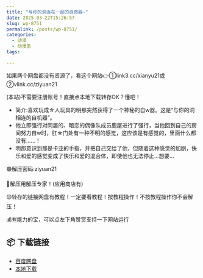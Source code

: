 ```yaml
---
title: "与你的洞连在一起的自微器~"
date: 2025-03-22T15:26:57
slug: wp-8751
permalink: /posts/wp-8751/
categories:
  - 动漫
  - 动漫盖
tags:

---
```


如果两个网盘都没有资源了，看这个网站👉①link3.cc/xianyu21或②vlink.cc/ziyuan21

(本站)不需要注册账号！直接点本地下载转存OK？懂吧！

*   简介:喜欢玩成☆人玩具的明那突然获得了一个神秘的自w器。这是“与你的洞相连的自机器”。
*   他立即强行对同居的、暗恋的偶像队成员鹿屋进行了强行，当他回到自己的房间努力自w时，肛☆门处有一种不明的感觉，这应该是有感觉的，里面什么都没有……！
*   明那意识到那是卡亚的手指，并把自己交给了他，但随着这种感觉的加剧，快乐和爱的感觉变成了快乐和爱的混合体，即使他也无法停止…想要…

🟢解压密码:ziyuan21

🔵解压用解压专家！(应用商店有)

🟡转存的链接网盘有教程！一定要看教程！按教程操作！不按教程操作你不会解压！

💰🈶能力的宝，可以点左下角赞赏支持一下网站运行

## 📦 下载链接
- [百度网盘](https://blziyuan21.com/pay-download/8751?key=ef23c65994&down_id=0)
- [本地下载](https://blziyuan21.com/pay-download/8751?key=ef23c65994&down_id=1)

